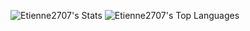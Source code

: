
![Etienne2707's Stats](https://github-readme-stats.vercel.app/api?username=Etienne2707&theme=radical&show_icons=true&hide_border=true&count_private=true)
![Etienne2707's Top Languages](https://github-readme-stats.vercel.app/api/top-langs/?username=Etienne2707&theme=radical&show_icons=true&hide_border=true&layout=compact)
